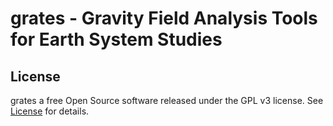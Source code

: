 grates - Gravity Field Analysis Tools for Earth System Studies
=======================================================

License
-------

grates a free Open Source software released under the GPL v3 license.
See [License](LICENSE) for details.
